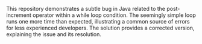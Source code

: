 This repository demonstrates a subtle bug in Java related to the post-increment operator within a while loop condition. The seemingly simple loop runs one more time than expected, illustrating a common source of errors for less experienced developers. The solution provides a corrected version, explaining the issue and its resolution.